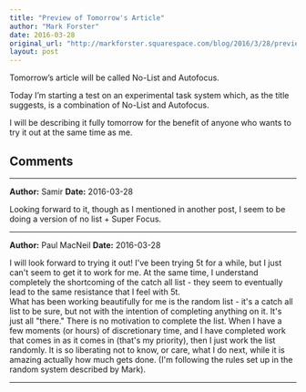 ```yaml
---
title: "Preview of Tomorrow's Article"
author: "Mark Forster"
date: 2016-03-28
original_url: "http://markforster.squarespace.com/blog/2016/3/28/preview-of-tomorrows-article.html"
layout: post
---
```


Tomorrow’s article will be called No-List and Autofocus.

Today I’m starting a test on an experimental task system which, as the title suggests, is a combination of No-List and Autofocus.

I will be describing it fully tomorrow for the benefit of anyone who wants to try it out at the same time as me.


## Comments

---

**Author:** Samir
**Date:** 2016-03-28

Looking forward to it, though as I mentioned in another post, I seem to be doing a version of no list + Super Focus.

---

**Author:** Paul MacNeil
**Date:** 2016-03-28

I will look forward to trying it out! I've been trying 5t for a while, but I just can't seem to get it to work for me. At the same time, I understand completely the shortcoming of the catch all list - they seem to eventually lead to the same resistance that I feel with 5t.   
What has been working beautifully for me is the random list - it's a catch all list to be sure, but not with the intention of completing anything on it. It's just all "there." There is no motivation to complete the list. When I have a few moments (or hours) of discretionary time, and I have completed work that comes in as it comes in (that's my priority), then I just work the list randomly. It is so liberating not to know, or care, what I do next, while it is amazing actually how much gets done. (I'm following the rules set up in the random system described by Mark).

---
